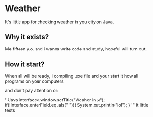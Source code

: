 # Weather 
It's little app for checking weather in you city on Java. 
## Why it exists? 
Me fifteen y.o. and i wanna write code and study, hopeful will turn out.
## How it start?
When all will be ready, i compiling .exe file and your start it how all programs on your computers

and don't pay attention on

'''Java
interfacee.window.setTitle("Weaher in ы");
if(!Interface.enterField.equals(" ")){
	System.out.println("lol");
}
'''
it little tests
